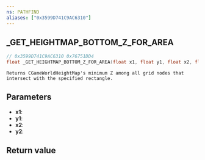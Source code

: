 ```yaml
---
ns: PATHFIND
aliases: ["0x3599D741C9AC6310"]
---
```

## _GET_HEIGHTMAP_BOTTOM_Z_FOR_AREA

```c
// 0x3599D741C9AC6310 0x76751DD4
float _GET_HEIGHTMAP_BOTTOM_Z_FOR_AREA(float x1, float y1, float x2, float y2);
```

```
Returns CGameWorldHeightMap's minimum Z among all grid nodes that intersect with the specified rectangle.
```

## Parameters
* **x1**: 
* **y1**: 
* **x2**: 
* **y2**: 

## Return value
